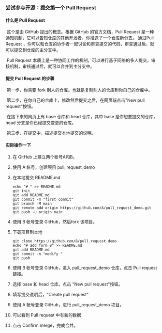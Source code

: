 ###  尝试参与开源：提交第一个 Pull Request

####  什么是 Pull Request

​		这个是由 GitHub 提出的概念。根据 GitHub 的官方文档，Pull Request 是一种通知机制，它可以告知仓库的其他开发者，你推送了一个仓库新分支。 通过Pull Request ，你可以和仓库的协作者一起讨论和审查提交的代码，审查通过后，就可以提交到仓库的主分支中。

​		Pull Request 本质上是一种协同工作的机制，可以进行基于网络的多人提交，审核机制，审核通过后，就可以合并到主分支中。

####  提交 Pull Request 的步骤

​		第一步，你需要 fork 别人的仓库。也就是复制别人的仓库到你自己的仓库中。

​		第二步，在你自己的仓库上，修改然后提交之后，在网页端点击"New pull request"按钮。

​		在接下来的网页上有 base 仓库和 head 仓库，其中 base 是你想要提交的仓库，head 分支是你已经提交变更的仓库。

​		第三步，在提交中，描述提交本地提交的说明。


#### 实际操作一下

1. 在 GitHub 上建立两个帐号A和B。

1. 使用 A 帐号，创建项目 pull_request_demo
   
1. 在本地提交 README.md
   ```
   echo "# " >> README.md
   git init
   git add README.md
   git commit -m "first commit"
   git branch -M main
   git remote add origin https://github.com/A/pull_request_demo.git
   git push -u origin main
   ```

1. 使用 B 帐号登录 GitHub，然后fork 该项目。

1. 下载项目到本地

   ```
   git clone https://github.com/B/pull_request_demo
   echo "# add form B" >> README.md
   git add README.md
   git commit -m "modify "
   git push
   ```

1. 使用 B 帐号登录 GitHub，进入 pull_request_demo 仓库，点击 Pull request 链接。

1. 选择 base 和 head 仓库。点击 "New pull request"按钮。

1. 填写提交说明后，"Create pull request"

1. 使用 A 帐号登录 GitHub，进行 pull_request_demo 项目。

1. 可以看到 Pull request 中有新的数据

1. 点击 Confirm merge，完成合并。

